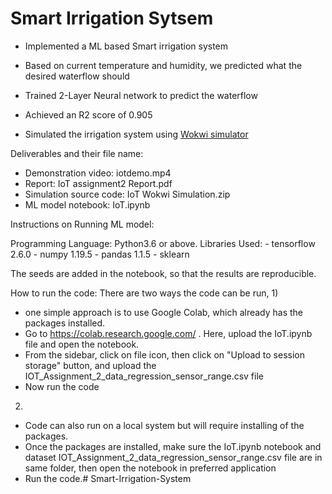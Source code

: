 # Smart Irrigation Sytsem
- Implemented a ML based Smart irrigation system
- Based on current temperature and humidity, we predicted what the desired waterflow should
- Trained 2-Layer Neural network to predict the waterflow
- Achieved an R2 score of 0.905

- Simulated the irrigation system using [Wokwi simulator](https://wokwi.com/projects/313964051374801472)

Deliverables and their file name:
- Demonstration video: iotdemo.mp4
- Report: IoT assignment2 Report.pdf
- Simulation source code: IoT Wokwi Simulation.zip
- ML model notebook: IoT.ipynb

Instructions on Running ML model:

Programming Language: Python3.6 or above. 
Libraries Used:
        - tensorflow 2.6.0
        - numpy 1.19.5
        - pandas 1.1.5
        - sklearn 


The seeds are added in the notebook, so that the results are reproducible.


How to run the code:
There are two ways the code can be run,
1) 
- one simple approach is to use Google Colab, which already has the packages installed.
- Go to https://colab.research.google.com/ . Here, upload the IoT.ipynb file and open the notebook.
- From the sidebar, click on file icon, then click on "Upload to session storage" button, 
  and upload the IOT_Assignment_2_data_regression_sensor_range.csv file
- Now run the code


2) 
- Code can also run on a local system but will require installing of the packages.
- Once the packages are installed, make sure the IoT.ipynb notebook and dataset IOT_Assignment_2_data_regression_sensor_range.csv file 
  are in same folder, then open the notebook in preferred application
- Run the code.# Smart-Irrigation-System
